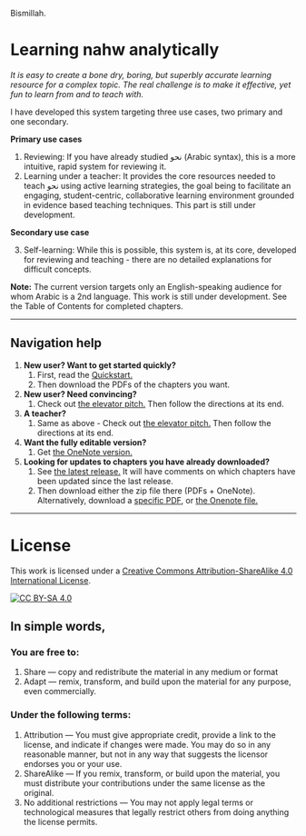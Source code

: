 Bismillah.

# Learning nahw analytically

_It is easy to create a bone dry, boring, but superbly accurate learning resource for a complex topic. The real challenge is to make it effective, yet fun to learn from and to teach with._

I have developed this system targeting three use cases, two primary and one secondary.

**Primary use cases**
1. Reviewing: If you have already studied نحو (Arabic syntax), this is a more intuitive, rapid system for reviewing it.
2. Learning under a teacher: It provides the core resources needed to teach نحو using active learning strategies, the goal being to facilitate an engaging, student-centric, collaborative learning environment grounded in evidence based teaching techniques. This part is still under development.

**Secondary use case**

3. Self-learning: While this is possible, this system is, at its core, developed for reviewing and teaching - there are no detailed explanations for difficult concepts.

**Note:** The current version targets only an English-speaking audience for whom Arabic is a 2nd language. This work is still under development. See the Table of Contents for completed chapters.

--------
## Navigation help
1. **New user? Want to get started quickly?**
	1. First, read the [Quickstart.](https://github.com/zahidsyed/learning-nahw-analytically/blob/main/pdf/00%20-%20Quickstart.pdf)
	2. Then download the PDFs of the chapters you want.
2. **New user? Need convincing?**
	1. Check out [the elevator pitch.](https://github.com/zahidsyed/learning-nahw-analytically/blob/main/pdf/00%20-%20The%20elevator%20pitch.pdf) Then follow the directions at its end.
3. **A teacher?**
	1. Same as above - Check out [the elevator pitch.](https://github.com/zahidsyed/learning-nahw-analytically/blob/main/pdf/00%20-%20The%20elevator%20pitch.pdf) Then follow the directions at its end.
4. **Want the fully editable version?**
	1. Get [the OneNote version.](https://github.com/zahidsyed/learning-nahw-analytically/tree/main/onenote)
5. **Looking for updates to chapters you have already downloaded?**
  	1. See [the latest release.](https://github.com/zahidsyed/learning-nahw-analytically/releases/latest) It will have comments on which chapters have been updated since the last release.
  	2. Then download either the zip file there (PDFs + OneNote). Alternatively, download a [specific PDF](https://github.com/zahidsyed/learning-nahw-analytically/tree/main/pdf), or [the Onenote file.](https://github.com/zahidsyed/learning-nahw-analytically/tree/main/onenote)


--------
# License
This work is licensed under a
[Creative Commons Attribution-ShareAlike 4.0 International License][cc-by-sa].

[![CC BY-SA 4.0][cc-by-sa-image]][cc-by-sa]

[cc-by-sa]: http://creativecommons.org/licenses/by-sa/4.0/
[cc-by-sa-image]: https://licensebuttons.net/l/by-sa/4.0/88x31.png
[cc-by-sa-shield]: https://img.shields.io/badge/License-CC%20BY--SA%204.0-lightgrey.svg

## In simple words,
### You are free to:
1. Share — copy and redistribute the material in any medium or format
2. Adapt — remix, transform, and build upon the material
for any purpose, even commercially.

### Under the following terms:
1. Attribution — You must give appropriate credit, provide a link to the license, and indicate if changes were made. You may do so in any reasonable manner, but not in any way that suggests the licensor endorses you or your use.
2. ShareAlike — If you remix, transform, or build upon the material, you must distribute your contributions under the same license as the original.
3. No additional restrictions — You may not apply legal terms or technological measures that legally restrict others from doing anything the license permits.

